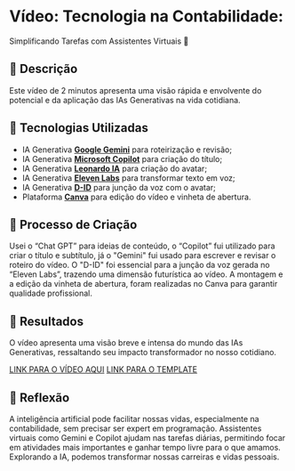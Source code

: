 # Vídeo: Tecnologia na Contabilidade: 
Simplificando Tarefas com Assistentes Virtuais 🎥

## 📒 Descrição
Este vídeo de 2 minutos apresenta uma visão rápida e envolvente do potencial e da aplicação das IAs Generativas na vida cotidiana.

## 🤖 Tecnologias Utilizadas

- IA Generativa [**Google Gemini**](https://gemini.google.com/app) para roteirização e revisão;
- IA Generativa [**Microsoft Copilot**](https://copilot.microsoft.com/onboarding) para criação do título;
- IA Generativa [**Leonardo IA**](https://leonardo.ai/) para criação do avatar;
- IA Generativa [**Eleven Labs**](https://elevenlabs.io/app/onboarding) para transformar texto em voz;
- IA Generativa [**D-ID**](https://www.d-id.com/) para junção da voz com o avatar;
- Plataforma [**Canva**](https://www.canva.com/) para edição do vídeo e vinheta de abertura.

## 🧐 Processo de Criação

Usei o “Chat GPT” para ideias de conteúdo, o “Copilot” fui utilizado para criar o título e subtítulo, já o "Gemini" fui usado para escrever e revisar o roteiro do vídeo.
O "D-ID" foi essencial para a junção da voz gerada no “Eleven Labs”, trazendo uma dimensão futurística ao vídeo. A montagem e a edição da vinheta de abertura, 
foram realizadas no Canva para garantir qualidade profissional.

## 🚀 Resultados

O vídeo apresenta uma visão breve e intensa do mundo das IAs Generativas, ressaltando seu impacto transformador no nosso cotidiano.

[LINK PARA O VÍDEO AQUI](https://github.com/LUCILEINE/Natural-ou-Fake-Natty/blob/b61210665ab983e967111a030e49bb4a73f81e3d/Video%20_%20Tecnologia%20na%20Contabilidade.mp4)
[LINK PARA O TEMPLATE](https://www.notion.so/Natural-ou-Fake-Natty-14978bb530a880eb999acdc5942eaffa?pvs=4)

## 💭 Reflexão 

A inteligência artificial pode facilitar nossas vidas, especialmente na contabilidade, sem precisar ser expert em programação. 
Assistentes virtuais como Gemini e Copilot ajudam nas tarefas diárias, permitindo focar em atividades mais importantes e ganhar tempo livre para o que amamos. 
Explorando a IA, podemos transformar nossas carreiras e vidas pessoais.
